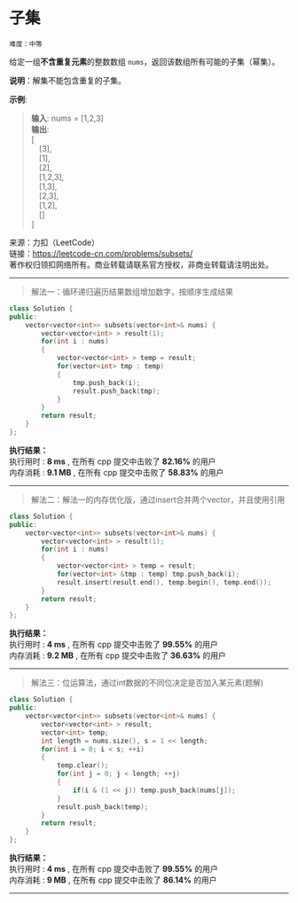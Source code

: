 # 子集 #  
`难度：中等` 

给定一组**不含重复元素**的整数数组 `nums`，返回该数组所有可能的子集（幂集）。  

**说明**：解集不能包含重复的子集。   

**示例**:   
>**输入**: nums = [1,2,3]  
>**输出**:   
>[  
>&emsp;[3],  
>&emsp;[1],  
>&emsp;[2],  
>&emsp;[1,2,3],  
>&emsp;[1,3],  
>&emsp;[2,3],  
>&emsp;[1,2],  
>&emsp;[]  
>]  

来源：力扣（LeetCode）  
链接：https://leetcode-cn.com/problems/subsets/  
著作权归领扣网络所有。商业转载请联系官方授权，非商业转载请注明出处。  

---  
>解法一：循环递归遍历结果数组增加数字，按顺序生成结果  

```C++
class Solution {
public:
    vector<vector<int>> subsets(vector<int>& nums) {
        vector<vector<int> > result(1);
        for(int i : nums)
        {
            vector<vector<int> > temp = result;
            for(vector<int> tmp : temp)
            {
                tmp.push_back(i);
                result.push_back(tmp);
            }
        }
        return result;
    }
};
```  

**执行结果：**  
执行用时 : **8 ms** , 在所有 cpp 提交中击败了 **82.16%** 的用户  
内存消耗 : **9.1 MB** , 在所有 cpp 提交中击败了 **58.83%** 的用户  

---  
>解法二：解法一的内存优化版，通过insert合并两个vector，并且使用引用  

```C++
class Solution {
public:
    vector<vector<int>> subsets(vector<int>& nums) {
        vector<vector<int> > result(1);
        for(int i : nums)
        {
            vector<vector<int> > temp = result;
            for(vector<int> &tmp : temp) tmp.push_back(i);
            result.insert(result.end(), temp.begin(), temp.end());
        }
        return result;
    }
};
```  

**执行结果：**  
执行用时 : **4 ms** , 在所有 cpp 提交中击败了 **99.55%** 的用户  
内存消耗 : **9.2 MB** , 在所有 cpp 提交中击败了 **36.63%** 的用户  

---  
>解法三：位运算法，通过int数据的不同位决定是否加入某元素(题解)  

```C++
class Solution {
public:
    vector<vector<int>> subsets(vector<int>& nums) {
        vector<vector<int> > result;
        vector<int> temp;
        int length = nums.size(), s = 1 << length;
        for(int i = 0; i < s; ++i)
        {
            temp.clear();
            for(int j = 0; j < length; ++j)
            {
                if(i & (1 << j)) temp.push_back(nums[j]);
            }
            result.push_back(temp);
        }
        return result;
    }
};
```  

**执行结果：**  
执行用时 : **4 ms** , 在所有 cpp 提交中击败了 **99.55%** 的用户  
内存消耗 : **9 MB** , 在所有 cpp 提交中击败了 **86.14%** 的用户  

---  